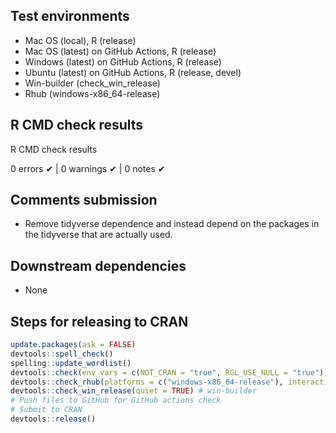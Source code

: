 ## Test environments
* Mac OS (local), R (release)
* Mac OS (latest) on GitHub Actions, R (release)
* Windows (latest) on GitHub Actions, R (release)
* Ubuntu (latest) on GitHub Actions, R (release, devel)
* Win-builder (check_win_release)
* Rhub (windows-x86_64-release)


## R CMD check results
R CMD check results

0 errors ✔ | 0 warnings ✔ | 0 notes ✔


## Comments submission

* Remove tidyverse dependence and instead depend on the packages in the tidyverse that are actually used.


## Downstream dependencies
* None


## Steps for releasing to CRAN
```r
update.packages(ask = FALSE)
devtools::spell_check()
spelling::update_wordlist()
devtools::check(env_vars = c(NOT_CRAN = "true", RGL_USE_NULL = "true"))
devtools::check_rhub(platforms = c("windows-x86_64-release"), interactive = F)
devtools::check_win_release(quiet = TRUE) # win-builder
# Push files to GitHub for GitHub actions check
# Submit to CRAN
devtools::release()
```

